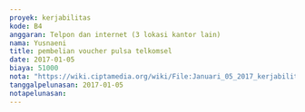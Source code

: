```yaml
---
proyek: kerjabilitas
kode: B4
anggaran: Telpon dan internet (3 lokasi kantor lain)
nama: Yusnaeni
title: pembelian voucher pulsa telkomsel
date: 2017-01-05
biaya: 51000
nota: "https://wiki.ciptamedia.org/wiki/File:Januari_05_2017_kerjabilitas_B4_komunikasi_neni.jpg"
tanggalpelunasan: 2017-01-05
notapelunasan:
---
```

